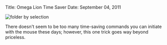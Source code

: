 Title: Omega Lion Time Saver
Date: September 04, 2011

![folder by selection](http://c522735.r35.cf2.rackcdn.com/Finder1.png)

There doesn't seem to be too many time-saving commands you can initiate with the mouse these days; however, this one trick goes way beyond priceless.

